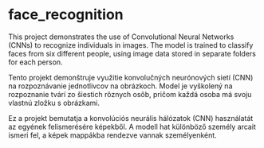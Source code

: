 # face_recognition

This project demonstrates the use of Convolutional Neural Networks (CNNs) to recognize individuals in images. The model is trained to classify faces from six different people, using image data stored in separate folders for each person.

Tento projekt demonštruje využitie konvolučných neurónových sietí (CNN) na rozpoznávanie jednotlivcov na obrázkoch. Model je vyškolený na rozpoznanie tvárí zo šiestich rôznych osôb, pričom každá osoba má svoju vlastnú zložku s obrázkami.

Ez a projekt bemutatja a konvolúciós neurális hálózatok (CNN) használatát az egyének felismerésére képekből. A modell hat különböző személy arcait ismeri fel, a képek mappákba rendezve vannak személyenként.
